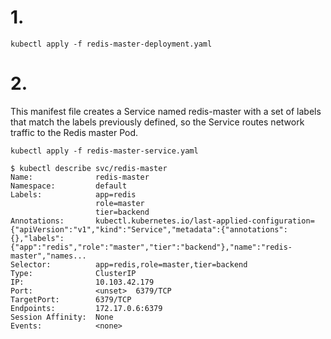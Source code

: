 # 1.
```
kubectl apply -f redis-master-deployment.yaml
```

# 2.
This manifest file creates a Service named redis-master with a set of labels that match the labels previously defined, so the Service routes network traffic to the Redis master Pod.

```
kubectl apply -f redis-master-service.yaml
```
```
$ kubectl describe svc/redis-master
Name:              redis-master
Namespace:         default
Labels:            app=redis
                   role=master
                   tier=backend
Annotations:       kubectl.kubernetes.io/last-applied-configuration={"apiVersion":"v1","kind":"Service","metadata":{"annotations":{},"labels":{"app":"redis","role":"master","tier":"backend"},"name":"redis-master","names...
Selector:          app=redis,role=master,tier=backend
Type:              ClusterIP
IP:                10.103.42.179
Port:              <unset>  6379/TCP
TargetPort:        6379/TCP
Endpoints:         172.17.0.6:6379
Session Affinity:  None
Events:            <none>
```
